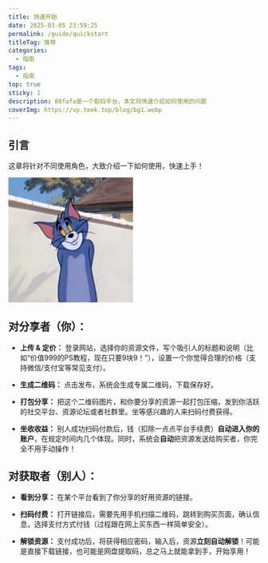 ```yaml
---
title: 快速开始
date: 2025-03-05 23:59:25
permalink: /guide/quickstart
titleTag: 推荐
categories:
  - 指南
tags:
  - 指南
top: true
sticky: 1
description: 80fafa是一个取码平台，本文将快速介绍如何使用的问题
coverImg: https://vp.teek.top/blog/bg1.webp
---
```

## 引言

这章将针对不同使用角色，大致介绍一下如何使用，快速上手！

![](assert/2024-08-19_114675.jpg)
## 对分享者（你）：

- **上传 & 定价：** 登录网站，选择你的资源文件，写个吸引人的标题和说明（比如“价值999的PS教程，现在只要9块9！”），设置一个你觉得合理的价格（支持微信/支付宝等常见支付）。

- **生成二维码：** 点击发布，系统会生成专属二维码，下载保存好。

- **打包分享：** 把这个二维码图片，和你要分享的资源一起打包压缩，发到你活跃的社交平台、资源论坛或者社群里。坐等感兴趣的人来扫码付费获得。

- **坐收收益：** 别人成功扫码付款后，钱（扣除一点点平台手续费）**自动进入你的账户**，在规定时间内几个体现。同时，系统会**自动**把资源发送给购买者，你完全不用手动操作！



## 对获取者（别人）：

- **看到分享：** 在某个平台看到了你分享的好用资源的链接。

- **扫码付费：** 打开链接后，需要先用手机扫描二维码，跳转到购买页面，确认信息，选择支付方式付钱（过程跟在网上买东西一样简单安全）。
   
- **解锁资源：** 支付成功后，将获得相应密码，输入后，资源**立刻自动解锁**！可能是直接下载链接，也可能是网盘提取码，总之马上就能拿到手，开始享用！

